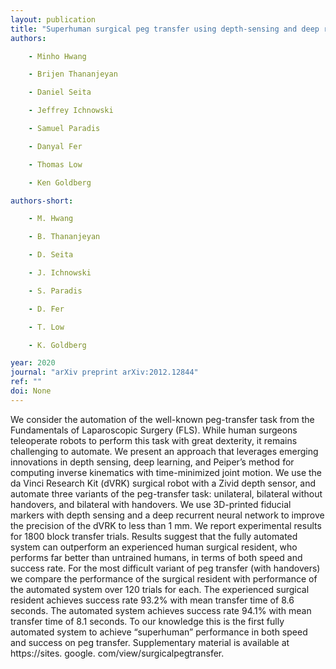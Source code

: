 ```yaml
---
layout: publication
title: "Superhuman surgical peg transfer using depth-sensing and deep recurrent neural networks"
authors:

    - Minho Hwang

    - Brijen Thananjeyan

    - Daniel Seita

    - Jeffrey Ichnowski

    - Samuel Paradis

    - Danyal Fer

    - Thomas Low

    - Ken Goldberg

authors-short:

    - M. Hwang

    - B. Thananjeyan

    - D. Seita

    - J. Ichnowski

    - S. Paradis

    - D. Fer

    - T. Low

    - K. Goldberg

year: 2020
journal: "arXiv preprint arXiv:2012.12844"
ref: ""
doi: None
---
```


We consider the automation of the well-known peg-transfer task from the Fundamentals of Laparoscopic Surgery (FLS). While human surgeons teleoperate robots to perform this task with great dexterity, it remains challenging to automate. We present an approach that leverages emerging innovations in depth sensing, deep learning, and Peiper’s method for computing inverse kinematics with time-minimized joint motion. We use the da Vinci Research Kit (dVRK) surgical robot with a Zivid depth sensor, and automate three variants of the peg-transfer task: unilateral, bilateral without handovers, and bilateral with handovers. We use 3D-printed fiducial markers with depth sensing and a deep recurrent neural network to improve the precision of the dVRK to less than 1 mm. We report experimental results for 1800 block transfer trials. Results suggest that the fully automated system can outperform an experienced human surgical resident, who performs far better than untrained humans, in terms of both speed and success rate. For the most difficult variant of peg transfer (with handovers) we compare the performance of the surgical resident with performance of the automated system over 120 trials for each. The experienced surgical resident achieves success rate 93.2% with mean transfer time of 8.6 seconds. The automated system achieves success rate 94.1% with mean transfer time of 8.1 seconds. To our knowledge this is the first fully automated system to achieve “superhuman” performance in both speed and success on peg transfer. Supplementary material is available at https://sites. google. com/view/surgicalpegtransfer.
    